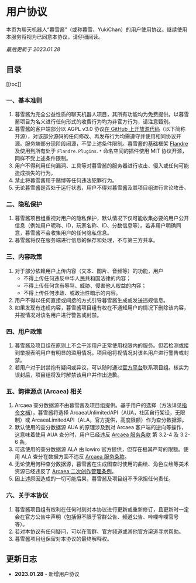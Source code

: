 # 用户协议

本页为聊天机器人“暮雪酱”（或称暮雪、YukiChan）的用户使用协议。继续使用本服务将视为已同意本协议，请仔细阅读。

_最后更新于 2023.01.28_

## 目录

[[toc]]

### 一、基本准则
1. 暮雪酱为完全公益性质的聊天机器人项目，其所有功能均为免费提供。以暮雪酱项目为名义进行任何形式的收费行为均为非官方行为，请注意甄别。
2. 暮雪酱的客户端部分以 AGPL v3.0 协议[在 GitHub 上开放源代码](https://github.com/b1acksoil/YukiChan)（以下简称开源），对该部分源码的任何修改、再发布行为均需遵守并使用相同协议开源。服务端部分现阶段闭源，不受上述条件限制。暮雪酱的基础框架 [Flandre](https://github.com/FlandreDevs/Flandre) 及使用到所有处于 `Flandre.Plugins.*` 命名空间的插件使用 MIT 协议开源，同样不受上述条件限制。
3. 用户不得利用任何漏洞、工具等对暮雪酱的服务器进行攻击、侵入或任何可能造成损失的行为。
4. 禁止将暮雪酱用于赌博等任何违法犯罪行为。
5. 无论暮雪酱是否处于运行状态，用户不得对暮雪酱及其项目组进行言论攻击。

### 二、隐私保护
1. 暮雪酱项目组重视对用户的隐私保护，默认情况下仅可能收集必要的用户公开信息（例如用户昵称、ID，玩家名称、ID、分数信息等）。若非用户明确同意，暮雪酱不会收集用户的任何隐私信息。
2. 暮雪酱将仅在服务端进行信息的保存和处理，不与第三方共享。

### 三、内容政策
1. 对于部分依赖用户上传内容（文本、图片、音频等）的功能，用户
    - 不得上传任何违反中华人民共和国法律的内容；
    - 不得上传任何含有辱骂、威胁、侵害他人权益的内容；
    - 不得上传任何涉政、或政治性暗示的内容。
2. 用户不得以任何直接或间接的方式引导暮雪酱生成或发送违规信息。
3. 如果发现有违规内容，暮雪酱项目组有权在不通知用户的情况下删除该内容，并视情况对该名用户进行警告或封禁。

### 四、用户政策
1. 暮雪酱及项目组在原则上不会干涉用户正常使用权限内的服务。但若检测或接到举报表明用户有明显的滥用情况，项目组将视情况对该名用户进行警告或封禁。
2. 若用户对于封禁抱有疑问或异议，可以随时通过[官方平台](index.md)联系项目组。核实为误封后，项目组将及时解禁该用户并作出道歉。

### 五、韵律源点 (Arcaea) 相关
1. Arcaea 查分数据源不由暮雪酱及项目组提供。基于用户的选择（方法详见[指令文档](arcaea.md)），暮雪酱将选择 ArcaeaUnlimitedAPI（AUA，社区自行架设，无限制）或 ArcaeaLimitedAPI（ALA，官方提供，高度限额）作为查分数据源。
2. 默认使用的查分数据源 AUA 的原理涉及到对 Arcaea 客户端的逆向等操作，这意味着使用 AUA 查分时，用户已经违反 [Arcaea 服务条款](https://arcaea.lowiro.com/zh/terms_of_service) 第 3.2-4 及 3.2-6 条。
3. 可选使用的查分数据源 ALA 由 lowiro 官方提供，但存在极其严苛的限额。使用 ALA 查分在数据方面不违反 [Arcaea 服务条款](https://arcaea.lowiro.com/zh/terms_of_service)。
4. 无论使用何种查分数据源，暮雪酱在生成图查时使用的曲绘、角色立绘等美术资源已经违反了 [Arcaea 二次创作管理条例](https://arcaea.lowiro.com/zh/derivative_policy)。
5. 因上述原因造成的一切可能后果，暮雪酱及项目组不予承担任何责任。

### 六、关于本协议
1. 暮雪酱项目组有权利在任何时刻对本协议进行更新或重新修订，且更新时一定会在官方公告中声明（包括但不限于官群公告、频道公告、哔哩哔哩官号等）。
2. 若对本协议有任何疑问，可以在官群、官方频道或其他官方渠道寻求帮助。
3. 暮雪酱项目组保留对本协议的最终解释权。

## 更新日志

- **2023.01.28** - 新增用户协议
